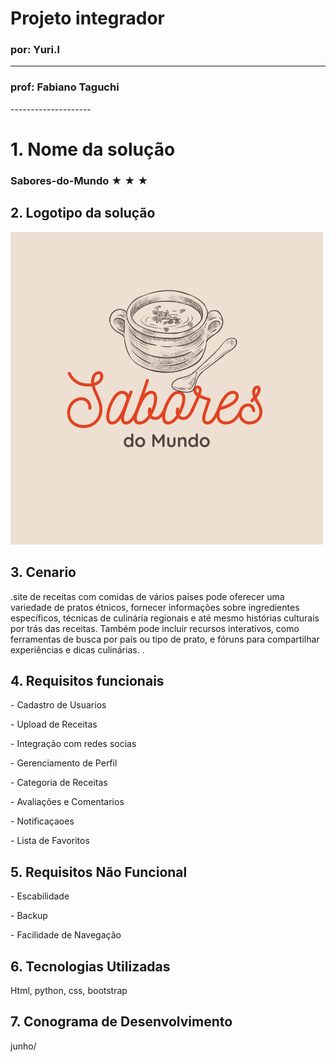 # Projeto integrador
### por: Yuri.l
-----------------
<h3>prof: Fabiano Taguchi</h3>
--------------------
 <h1>1. Nome da solução</h1> 
 <h3>Sabores-do-Mundo &#9733; &#9733; &#9733;</h3>
<h2>2. Logotipo da solução</h2>
   <img src="https://github.com/YURI5L/Sabores-do-Mundo/blob/main/Logotipo%20delicado%20marrom%20e%20laranja%20para%20restaurante%20e%20marmitaria.png?raw=true">

 <h2>3. Cenario</h2>
<p>.site de receitas com comidas de vários países pode oferecer uma variedade de pratos étnicos, fornecer informações sobre ingredientes específicos, técnicas de culinária regionais e até mesmo histórias culturais por trás das receitas. Também pode incluir recursos interativos, como ferramentas de busca por país ou tipo de prato, e fóruns para compartilhar experiências e dicas culinárias.   .</p>   
      
<h2>4. Requisitos funcionais</h2>
 <p>- Cadastro de Usuarios</p>
 <p>- Upload de Receitas</p>
 <p>- Integração com redes socias</p>
 <p>- Gerenciamento de Perfil</p>
 <p>- Categoria de Receitas</p>
 <p>- Avaliações e Comentarios</p>
 <p>- Notificaçaoes</p>
 <p>- Lista de Favoritos</p>

 <h2>5. Requisitos Não Funcional</h2>
 <p>- Escabilidade</p>
 <p>- Backup</p>
 <p>- Facilidade de Navegação</p>

 <h2>6. Tecnologias Utilizadas</h2>
 <p>Html, python, css, bootstrap</p>

 <h2>7. Conograma de Desenvolvimento</h2>
 <p>junho/</p>



